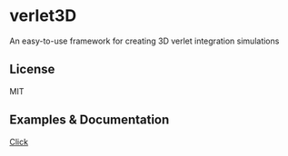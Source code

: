 verlet3D
=========

An easy-to-use framework for creating 3D verlet integration simulations

License
-------
MIT


Examples & Documentation
--------
[Click](http://mihailtornberg.com/projects/verlet3D)
